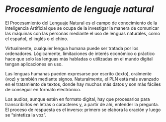 # *Procesamiento de lenguaje natural*

El Procesamiento del Lenguaje Natural es el campo de conocimiento de la Inteligencia Artificial que se ocupa de la investigar la manera de comunicar las máquinas con las personas mediante el uso de lenguas naturales, como el español, el inglés o el chino.

Virtualmente, cualquier lengua humana puede ser tratada por los ordenadores. Lógicamente, limitaciones de interés económico o práctico hace que solo las lenguas más habladas o utilizadas en el mundo digital tengan aplicaciones en uso.

Las lenguas humanas pueden expresarse por escrito (texto), oralmente (voz) y también mediante signos. Naturalmente, el PLN está más avanzado en el tratamiento de textos, donde hay muchos más datos y son más fáciles de conseguir en formato electrónico.

Los audios, aunque estén en formato digital, hay que procesarlos para transcribirlos en letras o caracteres y, a partir de ahí, entender la pregunta. El proceso de respuesta es el inverso: primero se elabora la oración y luego se “sintetiza la voz”.
